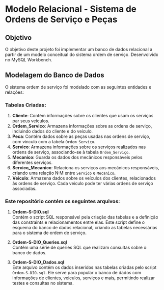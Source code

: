 # Modelo Relacional - Sistema de Ordens de Serviço e Peças
## Objetivo
O objetivo deste projeto foi implementar um banco de dados relacional a partir de um modelo conceitual do sistema ordem de serviço. Desenvolvido no MySQL Workbench.


## Modelagem do Banco de Dados
O sistema ordem de serviço foi modelado com as seguintes entidades e relações:
### Tabelas Criadas:

1. **Cliente**: Contém informações sobre os clientes que usam os serviços par seus veículos.
2. **Ordem_Servico**: Armazena informações sobre as ordens de serviço, incluindo dados do cliente e do veículo.
3. **Peca**: Contém dados sobre as peças usadas nas ordens de serviço, com vínculo com a tabela `Ordem_Serviço`.
4. **Servico**: Armazena informações sobre os serviços realizados nas ordens de serviço, associando-se à tabela `Ordem_Serviço`.
5. **Mecanico**: Guarda os dados dos mecânicos responsáveis pelos diferentes serviços.
6. **Servico_Mecanico**: Relaciona os serviços aos mecânicos responsáveis, criando uma relação N:M entre `Servico` e `Mecanico`.
7. **Veiculo**: Armazena dados sobre os veículos dos clientes, relacionados às ordens de serviço. Cada veículo pode ter várias ordens de serviço associadas.

###  Este repositório contém os seguintes arquivos:

1. **Ordem-S-DIO.sql**  
   Contém o script SQL responsável pela criação das tabelas e a definição das constraints e relacionamentos entre elas. Este script define o esquema do banco de dados relacional, criando as tabelas necessárias para o sistema de ordem de serviço.
   
2. **Ordem-S-DIO_Queries.sql**  
   Contém uma série de queries SQL que realizam consultas sobre o banco de dados. 

3. **Ordem-S-DIO_Dados.sql**  
   Este arquivo contém os dados inseridos nas tabelas criadas pelo script `Ordem-S-DIO.sql`. Ele serve para popular o banco de dados com informações de clientes, veiculos, serviços e mais, permitindo realizar testes e consultas no sistema.
